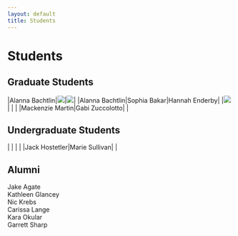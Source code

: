 ```yaml
---
layout: default
title: Students
---
```

# Students  
## Graduate Students  
|Alanna Bachtlin|![](https://duq.box.com/shared/static/tb3vouzzd5zaz2xah0959c9c9ja1pjga.jpg)|![](https://duq.box.com/shared/static/y2bk9ayfgihvn4dp2huxoyf4u19zkmui.jpeg)|
|Alanna Bachtlin|Sophia Bakar|Hannah Enderby|
|![](https://duq.box.com/shared/static/5o7wptf4p65ttwnva3nd8tmkfhefgkqf.jpg)| | |
|Mackenzie Martin|Gabi Zuccolotto| |
## Undergraduate Students  
| | | |
|Jack Hostetler|Marie Sullivan| |
## Alumni  
Jake Agate  
Kathleen Glancey  
Nic Krebs  
Carissa Lange  
Kara Okular  
Garrett Sharp  